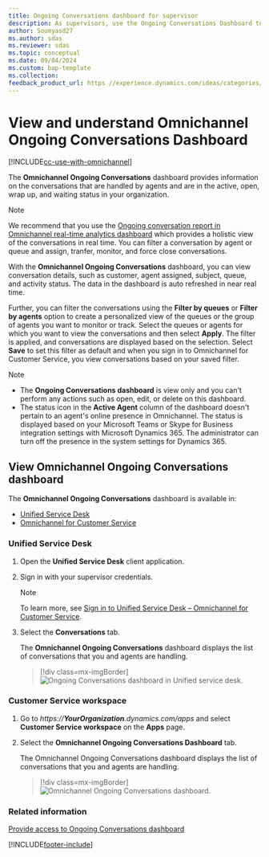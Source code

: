 ```yaml
---
title: Ongoing Conversations dashboard for supervisor
description: As supervisors, use the Ongoing Conversations Dashboard to view information about the conversations handled by agents.
author: Soumyasd27
ms.author: sdas
ms.reviewer: sdas
ms.topic: conceptual
ms.date: 09/04/2024
ms.custom: bap-template
ms.collection: 
feedback_product_url: https //experience.dynamics.com/ideas/categories/list/?category=a7f4a807-de3b-eb11-a813-000d3a579c38&forum=b68e50a6-88d9-e811-a96b-000d3a1be7ad
---
```


# View and understand Omnichannel Ongoing Conversations Dashboard

[!INCLUDE[cc-use-with-omnichannel](../../includes/cc-use-with-omnichannel.md)]

The **Omnichannel Ongoing Conversations** dashboard provides information on the conversations that are handled by agents and are in the active, open, wrap up, and waiting status in your organization.

> [!NOTE]
> We recommend that you use the [Ongoing conversation report in Omnichannel real-time analytics dashboard](realtime-ongoing.md) which provides a holistic view of the conversations in real time. You can filter a conversation by agent or queue and assign, tranfer, monitor, and force close conversations.

With the **Omnichannel Ongoing Conversations** dashboard, you can view conversation details, such as customer, agent assigned, subject, queue, and activity status. The data in the dashboard is auto refreshed in near real time. 

Further, you can filter the conversations using the **Filter by queues** or **Filter by agents** option to create a personalized view of the queues or the group of agents you want to monitor or track. Select the queues or agents for which you want to view the conversations and then select **Apply**. The filter is applied, and conversations are displayed based on the selection. Select **Save** to set this filter as default and when you sign in to Omnichannel for Customer Service, you view conversations based on your saved filter. 



> [!NOTE]
>
> - The **Ongoing Conversations dashboard** is view only and you can't perform any actions such as open, edit, or delete on this dashboard.
> - The status icon in the **Active Agent** column of the dashboard doesn't pertain to an agent's online presence in Omnichannel. The status is displayed based on your Microsoft Teams or Skype for Business integration settings with Microsoft Dynamics 365. The administrator can turn off the presence in the system settings for Dynamics 365.

## View Omnichannel Ongoing Conversations dashboard

The **Omnichannel Ongoing Conversations** dashboard is available in:

- [Unified Service Desk](#unified-service-desk)
- [Omnichannel for Customer Service](#customer-service-workspace)

### Unified Service Desk

1. Open the **Unified Service Desk** client application.

2. Sign in with your supervisor credentials.

    > [!NOTE]
    > To learn more, see [Sign in to Unified Service Desk – Omnichannel for Customer Service](../../unified-service-desk/oc-usd/signin-unified-service-desk-omnichannel.md).

3. Select the **Conversations** tab.

    The **Omnichannel Ongoing Conversations** dashboard displays the list of conversations that you and agents are handling.

    > [!div class=mx-imgBorder]
    > ![Ongoing Conversations dashboard in Unified service desk.](../media/supervisor-usd-ongoing-conversations-dashboard.png "Ongoing Conversations dashboard in Unified service desk")
  
### Customer Service workspace

1. Go to *https://**YourOrganization**.dynamics.com/apps* and select **Customer Service workspace** on the **Apps** page.

2. Select the **Omnichannel Ongoing Conversations Dashboard** tab.

    The Omnichannel Ongoing Conversations dashboard displays the list of conversations that you and agents are handling. 

    > [!div class=mx-imgBorder]
    > ![Omnichannel Ongoing Conversations dashboard.](../media/supervisor-ongoing-conversations-dashboard.png "Omnichannel Ongoing Conversations dashboard")

### Related information

[Provide access to Ongoing Conversations dashboard](../administer/configure-ongoing-conversations-dashbaord.md)  
  

[!INCLUDE[footer-include](../../includes/footer-banner.md)]
